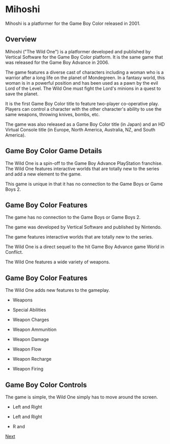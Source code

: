 # Mihoshi

Mihoshi is a platformer for the Game Boy Color released in 2001.

## Overview

Mihoshi ("The Wild One") is a platformer developed and published by Vertical Software for the Game Boy Color platform. It is the same game that was released for the Game Boy Advance in 2006.

The game features a diverse cast of characters including a woman who is a warrior after a long life on the planet of Mondegreen. In a fantasy world, this woman is in a powerful position and has been used as a pawn by the evil Lord of the Level. The Wild One must fight the Lord's minions in a quest to save the planet.

It is the first Game Boy Color title to feature two-player co-operative play. Players can control a character with the other character's ability to use the same weapons, throwing knives, bombs, etc.

The game was also released as a Game Boy Color title (in Japan) and an HD Virtual Console title (in Europe, North America, Australia, NZ, and South America).

## Game Boy Color Game Details

The Wild One is a spin-off to the Game Boy Advance PlayStation franchise. The Wild One features interactive worlds that are totally new to the series and add a new element to the game.

This game is unique in that it has no connection to the Game Boys or Game Boys 2.

## Game Boy Color Features

The game has no connection to the Game Boys or Game Boys 2.

The game was developed by Vertical Software and published by Nintendo.

The game features interactive worlds that are totally new to the series.

The Wild One is a direct sequel to the hit Game Boy Advance game World in Conflict.

The Wild One features a wide variety of weapons.

## Game Boy Color Features

The Wild One adds new features to the gameplay.

*   Weapons

*   Special Abilities

*   Weapon Charges

*   Weapon Ammunition

*   Weapon Damage

*   Weapon Flow

*   Weapon Recharge

*   Weapon Firing

## Game Boy Color Controls

The game is simple, the Wild One simply has to move around the screen.

*   Left and Right

*   Left and Right

*   R and

[Next](348.md)